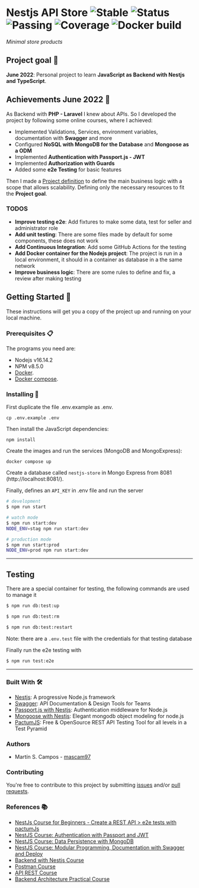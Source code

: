 # Nestjs API Store ![Stable](https://img.shields.io/badge/stable-1.1.0-blue) ![Status](https://img.shields.io/badge/status-refactoring-yellow) ![Passing](https://img.shields.io/badge/build-passing-green) ![Coverage](https://img.shields.io/badge/coverage-33/100-red) ![Docker build](https://img.shields.io/badge/docker_build-passing-green)

_Minimal store products_

## Project goal :goal_net:

**June 2022**: Personal project to learn **JavaScript as Backend with Nestjs and TypeScript**.

## Achievements June 2022 :star2:

As Backend with **PHP - Laravel** I knew about APIs. So I developed the project by following some online courses, where I achieved:

- Implemented Validations, Services, environment variables, documentation with **Swagger** and more
- Configured **NoSQL with MongoDB for the Database** and **Mongoose as a ODM**
- Implemented **Authentication with Passport.js - JWT**
- Implemented **Authorization with Guards**
- Added some **e2e Testing** for basic features

Then I made a [Project definition](project.definition.md) to define the main business logic with a scope that allows scalability. Defining only the necessary resources to fit the **Project goal**.

### TODOS

- **Improve testing e2e**: Add fixtures to make some data, test for seller and administrator role
- **Add unit testing**: There are some files made by default for some components, these does not work
- **Add Continuous Integration**: Add some GitHub Actions for the testing
- **Add Docker container for the Nodejs project**: The project is run in a local environment, it should in a container as database in a the same network
- **Improve business logic**: There are some rules to define and fix, a review after making testing

## Getting Started :rocket:

These instructions will get you a copy of the project up and running on your local machine.

### Prerequisites :clipboard:

The programs you need are:

- Nodejs v16.14.2
- NPM v8.5.0
- [Docker](https://www.docker.com/get-started).
- [Docker compose](https://docs.docker.com/compose/install/).

### Installing 🔧

First duplicate the file .env.example as .env.

```
cp .env.example .env
```

Then install the JavaScript dependencies:

```
npm install
```

Create the images and run the services (MongoDB and MongoExpress):

```
docker compose up
```

Create a database called `nestjs-store` in Mongo Express from 8081 (http://localhost:8081/).

Finally, defines an `API_KEY` in .env file and run the server

```bash
# development
$ npm run start

# watch mode
$ npm run start:dev
NODE_ENV=stag npm run start:dev

# production mode
$ npm run start:prod
NODE_ENV=prod npm run start:dev

```

---

## Testing

There are a special container for testing, the following commands are used to manage it

```bash
$ npm run db:test:up

$ npm run db:test:rm

$ npm run db:test:restart
```

Note: there are a `.env.test` file with the credentials for that testing database

Finally run the e2e testing with

```bash
$ npm run test:e2e
```

---

### Built With 🛠️

- [Nestjs](https://nestjs.com/): A progressive Node.js framework
- [Swagger](https://swagger.io/): API Documentation & Design Tools for Teams
- [Passport.js with Nestjs](https://docs.nestjs.com/security/authentication): Authentication middleware for Node.js
- [Mongoose with Nestjs](https://docs.nestjs.com/techniques/mongodb): Elegant mongodb object modeling for node.js
- [PactumJS](https://pactumjs.github.io/): Free & OpenSource REST API Testing Tool for all levels in a Test Pyramid

### Authors

-   Martín S. Campos - [mascam97](https://github.com/mascam97)

### Contributing

You're free to contribute to this project by submitting [issues](https://github.com/mascam97/nestjs-api-store/issues) and/or [pull requests](https://github.com/mascam97/nestjs-api-store/pulls).

### References :books:

- [NestJs Course for Beginners - Create a REST API > e2e tests with pactumJs](https://youtu.be/GHTA143_b-s?t=8848)
- [NestJS Course: Authentication with Passport and JWT](https://platzi.com/cursos/nestjs-auth/)
- [NestJS Course: Data Persistence with MongoDB](https://platzi.com/cursos/nestjs-mongodb/)
- [NestJS Course: Modular Programming, Documentation with Swagger and Deploy](https://platzi.com/cursos/nestjs-modular/)
- [Backend with Nestjs Course](https://platzi.com/cursos/nestjs/)
- [Postman Course](https://platzi.com/clases/postman/)
- [API REST Course](https://platzi.com/clases/api-rest/)
- [Backend Architecture Practical Course](https://platzi.com/cursos/practico-backend/)
